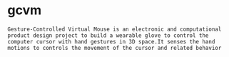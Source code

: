 # gcvm

    Gesture-Controlled Virtual Mouse is an electronic and computational product design project to build a wearable glove to control the 
    computer cursor with hand gestures in 3D space.It senses the hand motions to controls the movement of the cursor and related behavior
